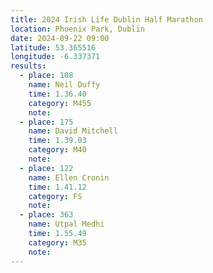 ```yaml
---
title: 2024 Irish Life Dublin Half Marathon
location: Phoenix Park, Dublin
date: 2024-09-22 09:00
latitude: 53.365516
longitude: -6.337371
results:
  - place: 108
    name: Neil Duffy
    time: 1.36.40
    category: M455 
    note: 
  - place: 175
    name: David Mitchell
    time: 1.39.03
    category: M40
    note:
  - place: 122
    name: Ellen Cronin
    time: 1.41.12
    category: FS
    note:
  - place: 363
    name: Utpal Medhi
    time: 1.55.49
    category: M35
    note:
---
```

